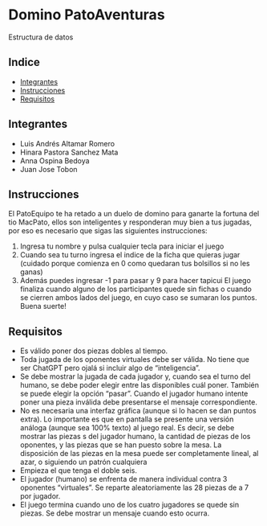 # Domino PatoAventuras
Estructura de datos


## Indice
- [Integrantes](#integrantes)
- [Instrucciones](#instrucciones)
- [Requisitos](#requisitos)


## Integrantes
- Luis Andrés Altamar Romero
- Hinara Pastora Sanchez Mata
- Anna Ospina Bedoya
- Juan Jose Tobon

## Instrucciones
El PatoEquipo te ha retado a un duelo de domino para ganarte la fortuna del tio MacPato, ellos son inteligentes y responderan muy bien a tus jugadas, por eso es necesario que sigas las siguientes instrucciones:
1) Ingresa tu nombre y pulsa cualquier tecla para iniciar el juego
2) Cuando sea tu turno ingresa el indice de la ficha que quieras jugar (cuidado porque comienza en 0 como quedaran tus bolsillos si no les ganas)
3) Además puedes ingresar -1 para pasar y 9 para hacer tapicui
El juego finaliza cuando alguno de los participantes quede sin fichas o cuando se cierren ambos lados del juego, en cuyo caso se sumaran los puntos. Buena suerte!
## Requisitos
- Es válido poner dos piezas dobles al tiempo.
- Toda jugada de los oponentes virtuales debe ser válida. No tiene que ser ChatGPT pero ojalá si
incluir algo de “inteligencia”.
- Se debe mostrar la jugada de cada jugador y, cuando sea el turno del humano, se debe poder elegir
entre las disponibles cuál poner. También se puede elegir la opción “pasar”. Cuando el jugador
humano intente poner una pieza inválida debe presentarse el mensaje correspondiente.
- No es necesaria una interfaz gráfica (aunque si lo hacen se dan puntos extra). Lo importante es
que en pantalla se presente una versión análoga (aunque sea 100% texto) al juego real. Es decir, se
debe mostrar las piezas s del jugador humano, la cantidad de piezas de los oponentes, y las piezas
que se han puesto sobre la mesa. La disposición de las piezas en la mesa puede ser completamente
lineal, al azar, o siguiendo un patrón cualquiera
- Empieza el que tenga el doble seis.
- El jugador (humano) se enfrenta de manera individual contra 3 oponentes “virtuales”. Se reparte
aleatoriamente las 28 piezas de a 7 por jugador.
- El juego termina cuando uno de los cuatro jugadores se quede sin piezas. Se debe mostrar un
mensaje cuando esto ocurra.

